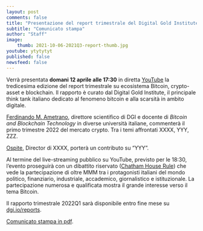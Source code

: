 ```yaml
---
layout: post
comments: false
title: "Presentazione del report trimestrale del Digital Gold Institute"
subtitle: "Comunicato stampa" 
author: "Staff"
image:
    thumb: 2021-10-06-2021Q3-report-thumb.jpg
youtube: ytytytyt
published: false
newsfeed: false
---
```


Verrà presentata **domani 12 aprile alle 17:30** in diretta [YouTube](https://youtu.be/ytytytyt) la
tredicesima edizione del report trimestrale su ecosistema Bitcoin, crypto-asset e blockchain.
Il rapporto è curato dal Digital Gold Institute,
il principale think tank italiano dedicato al fenomeno bitcoin e alla scarsità in ambito digitale.

[Ferdinando M. Ametrano](https://ametrano.net/it/about/),
direttore scientifico di DGI e docente di _Bitcoin and Blockchain Technology_ in diverse università italiane,
commenterà il primo trimestre 2022 del mercato crypto.
Tra i temi affrontati XXXX, YYY, ZZZ.

[Ospite](https://www.linkedin.com/in/XXXXXXXXX),
Director di XXXX,
porterà un contributo su “YYY”.

Al termine del live-streaming pubblico su YouTube, previsto per le 18:30,
l’evento proseguirà con un dibattito riservato ([Chatham House Rule](https://it.wikipedia.org/wiki/Chatham_House_Rule))
che vede la partecipazione di oltre
MMM tra i protagonisti italiani del 
mondo politico, finanziario, industriale, accademico, giornalistico e istituzionale.
La partecipazione numerosa e qualificata mostra il grande interesse verso il tema Bitcoin.

Il rapporto trimestrale 2022Q1 sarà disponibile entro fine mese su
[dgi.io/reports]({{site.baseurl}}/reports).

[Comunicato stampa in pdf]({{site.baseurl}}/docs/20220118-comunicato-stampa-report-dgi.pdf).
